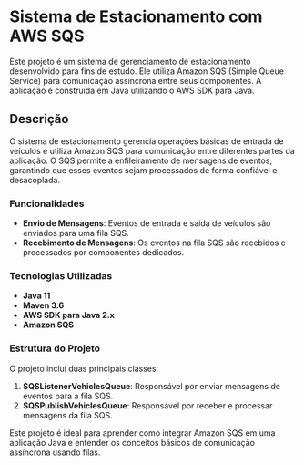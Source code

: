 # Sistema de Estacionamento com AWS SQS

Este projeto é um sistema de gerenciamento de estacionamento desenvolvido para fins de estudo. Ele utiliza Amazon SQS (Simple Queue Service) para comunicação assíncrona entre seus componentes. A aplicação é construída em Java utilizando o AWS SDK para Java.

## Descrição

O sistema de estacionamento gerencia operações básicas de entrada de veículos e utiliza Amazon SQS para comunicação entre diferentes partes da aplicação. O SQS permite a enfileiramento de mensagens de eventos, garantindo que esses eventos sejam processados de forma confiável e desacoplada.

### Funcionalidades

- **Envio de Mensagens**: Eventos de entrada e saída de veículos são enviados para uma fila SQS.
- **Recebimento de Mensagens**: Os eventos na fila SQS são recebidos e processados por componentes dedicados.

### Tecnologias Utilizadas

- **Java 11**
- **Maven 3.6**
- **AWS SDK para Java 2.x**
- **Amazon SQS**

### Estrutura do Projeto

O projeto inclui duas principais classes:

1. **SQSListenerVehiclesQueue**: Responsável por enviar mensagens de eventos para a fila SQS.
2. **SQSPublishVehiclesQueue**: Responsável por receber e processar mensagens da fila SQS.

Este projeto é ideal para aprender como integrar Amazon SQS em uma aplicação Java e entender os conceitos básicos de comunicação assíncrona usando filas.
